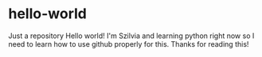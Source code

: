 # hello-world
Just a repository
Hello world!
I'm Szilvia and learning python right now so I need to learn how to use github properly for this. 
Thanks for reading this!

